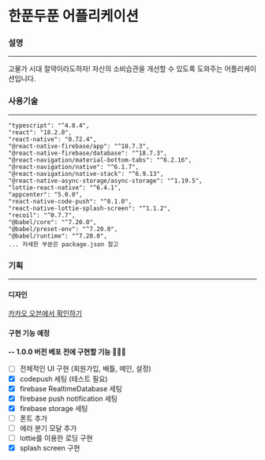 # 한푼두푼 어플리케이션

### 설명

---

고물가 시대 절약이라도하자!
자신의 소비습관을 개선할 수 있도록 도와주는 어플리케이션입니다.

### 사용기술

---

```
"typescript": "^4.8.4",
"react": "18.2.0",
"react-native": "0.72.4",
"@react-native-firebase/app": "^18.7.3",
"@react-native-firebase/database": "^18.7.3",
"@react-navigation/material-bottom-tabs": "^6.2.16",
"@react-navigation/native": "^6.1.7",
"@react-navigation/native-stack": "^6.9.13",
"@react-native-async-storage/async-storage": "^1.19.5",
"lottie-react-native": "^6.4.1",
"appcenter": "5.0.0",
"react-native-code-push": "^8.1.0",
"react-native-lottie-splash-screen": "^1.1.2",
"recoil": "^0.7.7",
"@babel/core": "^7.20.0",
"@babel/preset-env": "^7.20.0",
"@babel/runtime": "^7.20.0",
... 자세한 부분은 package.json 참고
```

### 기획

---

#### 디자인

[카카오 오븐에서 확인하기](https://ovenapp.io/view/ODyBQ3ugDs0Iw68SvfDkk7ZVFXbo841H/)

#### 구현 기능 예정

**-- 1.0.0 버전 베포 전에 구현할 기능 👨🏽‍🚀**

- [ ] 전체적인 UI 구현 (회원가입, 배틀, 메인, 설정)
- [x] codepush 세팅 (테스트 필요)
- [x] firebase RealtimeDatabase 세팅
- [x] firebase push notification 세팅
- [x] firebase storage 세팅
- [ ] 폰트 추가
- [ ] 에러 분기 모달 추가
- [ ] lottie를 이용한 로딩 구현
- [x] splash screen 구현
